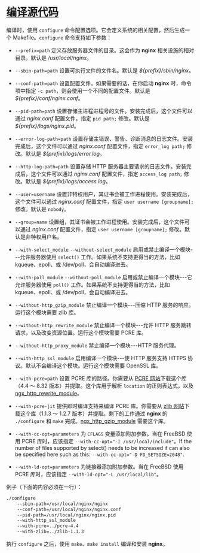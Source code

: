 # [编译源代码](http://nginx.org/en/docs/configure.html)

编译时，使用 `configure` 命令配置选项。它会定义系统的相关配置，然后生成一个 Makefile。`configure` 命令支持如下参数：

* `--prefix=path` 定义存放服务器文件的目录。这会作为 **nginx** 相关设施的相对目录。默认是 */usr/local/nginx*。

* `--sbin-path=path` 设置可执行文件的文件名。默认是 *${prefix}/sbin/nginx*。

* `--conf-path=path` 设置配置文件。如果需要的话，在你启动 **nginx** 时，命令项中指定 `-c path`，则会使用一个不同的配置文件。默认是 *${prefix}/conf/nginx.conf*。

* `--pid-path=path` 设置存储主进程进程号的文件。安装完成后，这个文件可以通过 *nginx.conf* 配置文件，指定 `pid path;` 修改。默认是 *${prefix}/logs/nginx.pid*。

* `--error-log-path=path` 设置存储主错误、警告、诊断消息的日志文件。安装完成后，这个文件可以通过 *nginx.conf* 配置文件，指定 `error_log path;` 修改。默认是 *${prefix}/logs/error.log*。

* `--http-log-path=path` 设置存储 HTTP 服务器主要请求的日志文件。安装完成后，这个文件可以通过 *nginx.conf* 配置文件，指定 `access_log path;` 修改。默认是 *${prefix}/logs/access.log*。

* `--user=username` 设置非特权用户，其证书会被工作进程使用。安装完成后，这个文件可以通过 *nginx.conf* 配置文件，指定 `user username [groupname];` 修改。默认是 `nobody`。

* `--group=name` 设置组，其证书会被工作进程使用。安装完成后，这个文件可以通过 *nginx.conf* 配置文件，指定 `user username [groupname];` 修改。默认是非特权用户名。

* `--with-select_module` `--without-select_module` 启用或禁止编译一个模块---允许服务器使用 `select()` 工作。如果系统不支持更得当的方法，比如 kqueue、epoll、或 /dev/poll，会自动编译进去。

* `--with-poll_module` `--without-poll_module` 启用或禁止编译一个模块---它允许服务器使用 `poll()` 工作。如果系统不支持更得当的方法，比如 kqueue、epoll、或 /dev/poll，会自动编译进去。

* `--without-http_gzip_module` 禁止编译一个模块---压缩 HTTP 服务的响应。运行这个模块需要 zlib 库。

* `--without-http_rewrite_module` 禁止编译一个模块---允许 HTTP 服务跳转请求，以及改变资源位置。运行这个模块需要 PCRE 库。

* `--without-http_proxy_module` 禁止编译一个模块---HTTP 服务代理。

* `--with-http_ssl_module` 启用编译一个模块---使 HTTP 服务支持 HTTPS 协议。默认不会编译这个模块。运行这个模块需要 OpenSSL 库。

* `--with-pcre=path` 设置 PCRE 库的路径。你需要从 [PCRE 网站](http://www.pcre.org/)下载这个库（4.4 ～ 8.32 版本）并提取。这个库用于解析 `location` 的正则表达式，以及 [ngx_http_rewrite_module](http://nginx.org/en/docs/http/ngx_http_rewrite_module.html)。 

* `--with-pcre-jit` 提供即时编译支持来编译 PCRE 库。你需要从 [zlib 网站](http://zlib.net/)下载这个库（1.1.3 ～ 1.2.7 版本）并提取。剩下的工作通过 **nginx** 的 `./configure` 和 `make` 完成。[ngx_http_gzip_module](http://nginx.org/en/docs/http/ngx_http_gzip_module.html) 需要这个库。

* `--with-cc-opt=parameters` 为 `CFLAGS` 变量添加附加参数。当在 FreeBSD 使用 PCRE 库时，应该指定 `--with-cc-opt="-I /usr/local/include"`。If the number of files supported by select() needs to be increased it can also be specified here such as this: `--with-cc-opt="-D FD_SETSIZE=2048"`. 

* `--with-ld-opt=parameters` 为链接器添加附加参数。当在 FreeBSD 使用 PCRE 库时，应该指定 `--with-ld-opt="-L /usr/local/lib"`。

例子（下面的内容必须在一行）：

```sh
./configure
    --sbin-path=/usr/local/nginx/nginx
    --conf-path=/usr/local/nginx/nginx.conf
    --pid-path=/usr/local/nginx/nginx.pid
    --with-http_ssl_module
    --with-pcre=../pcre-4.4
    --with-zlib=../zlib-1.1.3
```

执行 `configure` 之后，使用 `make`、`make install` 编译和安装 **nginx**。